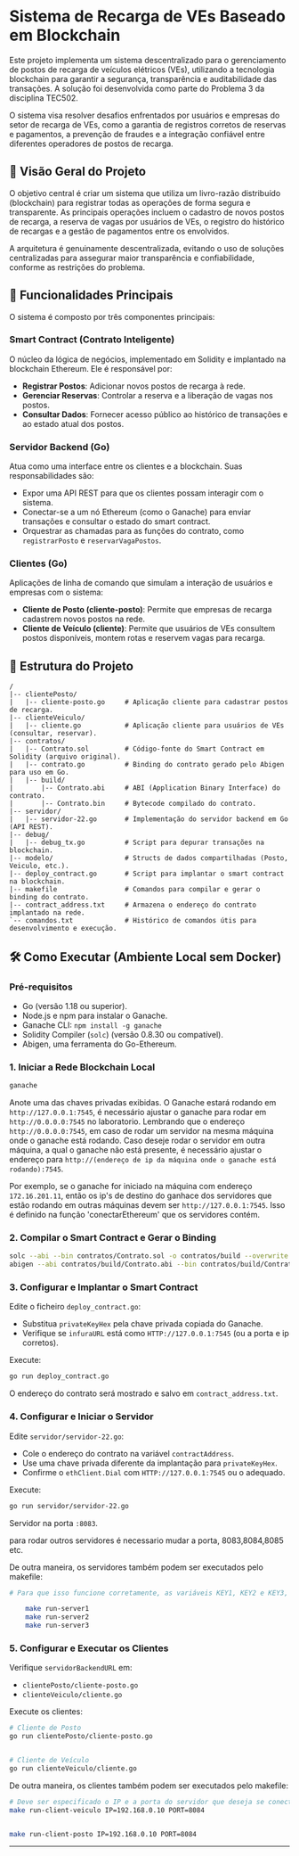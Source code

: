 # Sistema de Recarga de VEs Baseado em Blockchain

Este projeto implementa um sistema descentralizado para o gerenciamento de postos de recarga de veículos elétricos (VEs), utilizando a tecnologia blockchain para garantir a segurança, transparência e auditabilidade das transações. A solução foi desenvolvida como parte do Problema 3 da disciplina TEC502.

O sistema visa resolver desafios enfrentados por usuários e empresas do setor de recarga de VEs, como a garantia de registros corretos de reservas e pagamentos, a prevenção de fraudes e a integração confiável entre diferentes operadores de postos de recarga.

## 📍 Visão Geral do Projeto

O objetivo central é criar um sistema que utiliza um livro-razão distribuído (blockchain) para registrar todas as operações de forma segura e transparente. As principais operações incluem o cadastro de novos postos de recarga, a reserva de vagas por usuários de VEs, o registro do histórico de recargas e a gestão de pagamentos entre os envolvidos.

A arquitetura é genuinamente descentralizada, evitando o uso de soluções centralizadas para assegurar maior transparência e confiabilidade, conforme as restrições do problema.

## 🚀 Funcionalidades Principais

O sistema é composto por três componentes principais:

### Smart Contract (Contrato Inteligente)

O núcleo da lógica de negócios, implementado em Solidity e implantado na blockchain Ethereum. Ele é responsável por:

- **Registrar Postos**: Adicionar novos postos de recarga à rede.
- **Gerenciar Reservas**: Controlar a reserva e a liberação de vagas nos postos.
- **Consultar Dados**: Fornecer acesso público ao histórico de transações e ao estado atual dos postos.

### Servidor Backend (Go)

Atua como uma interface entre os clientes e a blockchain. Suas responsabilidades são:

- Expor uma API REST para que os clientes possam interagir com o sistema.
- Conectar-se a um nó Ethereum (como o Ganache) para enviar transações e consultar o estado do smart contract.
- Orquestrar as chamadas para as funções do contrato, como `registrarPosto` e `reservarVagaPostos`.

### Clientes (Go)

Aplicações de linha de comando que simulam a interação de usuários e empresas com o sistema:

- **Cliente de Posto (cliente-posto)**: Permite que empresas de recarga cadastrem novos postos na rede.
- **Cliente de Veículo (cliente)**: Permite que usuários de VEs consultem postos disponíveis, montem rotas e reservem vagas para recarga.

## 📁 Estrutura do Projeto

```
/
|-- clientePosto/
|   |-- cliente-posto.go     # Aplicação cliente para cadastrar postos de recarga.
|-- clienteVeiculo/
|   |-- cliente.go           # Aplicação cliente para usuários de VEs (consultar, reservar).
|-- contratos/
|   |-- Contrato.sol         # Código-fonte do Smart Contract em Solidity (arquivo original).
|   |-- contrato.go          # Binding do contrato gerado pelo Abigen para uso em Go.
|   |-- build/
|       |-- Contrato.abi     # ABI (Application Binary Interface) do contrato.
|       |-- Contrato.bin     # Bytecode compilado do contrato.
|-- servidor/
|   |-- servidor-22.go       # Implementação do servidor backend em Go (API REST).
|-- debug/
|   |-- debug_tx.go          # Script para depurar transações na blockchain.
|-- modelo/                  # Structs de dados compartilhadas (Posto, Veiculo, etc.).
|-- deploy_contract.go       # Script para implantar o smart contract na blockchain.
|-- makefile                 # Comandos para compilar e gerar o binding do contrato.
|-- contract_address.txt     # Armazena o endereço do contrato implantado na rede.
`-- comandos.txt             # Histórico de comandos útis para desenvolvimento e execução.
```

## 🛠️ Como Executar (Ambiente Local sem Docker)

### Pré-requisitos

- Go (versão 1.18 ou superior).
- Node.js e npm para instalar o Ganache.
- Ganache CLI: `npm install -g ganache`
- Solidity Compiler (`solc`) (versão 0.8.30 ou compatível).
- Abigen, uma ferramenta do Go-Ethereum.

### 1. Iniciar a Rede Blockchain Local

```bash
ganache
```

Anote uma das chaves privadas exibidas. O Ganache estará rodando em `http://127.0.0.1:7545`, é necessário ajustar o ganache para rodar em `http://0.0.0.0:7545` no laboratorio. Lembrando que o endereço `http://0.0.0.0:7545`, em caso de rodar um servidor na mesma máquina onde o ganache está rodando. Caso deseje rodar o servidor em outra máquina, a qual o ganache não está presente, é necessário ajustar o endereço para `http://(endereço de ip da máquina onde o ganache está rodando):7545`.

Por exemplo, se o ganache for iniciado na máquina com endereço `172.16.201.11`, então os ip's de destino do ganhace dos servidores que estão rodando em outras máquinas devem ser 
`http://127.0.0.1:7545`. Isso é definido na função 'conectarEthereum' que os servidores contém.

### 2. Compilar o Smart Contract e Gerar o Binding

```bash
solc --abi --bin contratos/Contrato.sol -o contratos/build --overwrite --evm-version london
abigen --abi contratos/build/Contrato.abi --bin contratos/build/Contrato.bin --pkg contratos --out contratos/contrato.go
```

### 3. Configurar e Implantar o Smart Contract

Edite o ficheiro `deploy_contract.go`:

- Substitua `privateKeyHex` pela chave privada copiada do Ganache.
- Verifique se `infuraURL` está como `HTTP://127.0.0.1:7545` (ou a porta e ip corretos).

Execute:

```bash
go run deploy_contract.go
```

O endereço do contrato será mostrado e salvo em `contract_address.txt`.

### 4. Configurar e Iniciar o Servidor

Edite `servidor/servidor-22.go`:

- Cole o endereço do contrato na variável `contractAddress`.
- Use uma chave privada diferente da implantação para `privateKeyHex`.
- Confirme o `ethClient.Dial` com `HTTP://127.0.0.1:7545` ou o adequado.

Execute:

```bash
go run servidor/servidor-22.go
```

Servidor na porta `:8083`.

para rodar outros servidores é necessario mudar a porta, 8083,8084,8085 etc.

De outra maneira, os servidores também podem ser executados pelo makefile:
```bash
# Para que isso funcione corretamente, as variáveis KEY1, KEY2 e KEY3, além de PORT1, PORT2 e PORT3 devem ser alteradas no próprio makefile, as quais devem ser especificadas chaves privadas e portas diferentes. Feito isso, os seguintes comandos podem ser executados:

    make run-server1
    make run-server2
    make run-server3
```

### 5. Configurar e Executar os Clientes

Verifique `servidorBackendURL` em:

- `clientePosto/cliente-posto.go`
- `clienteVeiculo/cliente.go`

Execute os clientes:

```bash
# Cliente de Posto
go run clientePosto/cliente-posto.go


# Cliente de Veículo
go run clienteVeiculo/cliente.go
```
 De outra maneira, os clientes também podem ser executados pelo makefile:
```bash
# Deve ser especificado o IP e a porta do servidor que deseja se conectar.
make run-client-veiculo IP=192.168.0.10 PORT=8084 


make run-client-posto IP=192.168.0.10 PORT=8084
```

---



